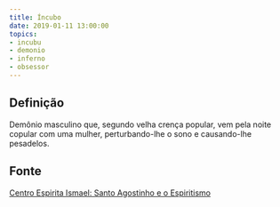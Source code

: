 ```yaml
---
title: Íncubo
date: 2019-01-11 13:00:00
topics:
- incubu
- demonio
- inferno
- obsessor
---
```


## Definição
Demônio masculino que, segundo velha crença popular, vem pela noite copular com
uma mulher, perturbando-lhe o sono e causando-lhe pesadelos.

## Fonte
[Centro Espirita Ismael: Santo Agostinho e o Espiritismo](https://ceismael.com.br/filosofia/santo-agostinho-e-espiritismo.htm)


